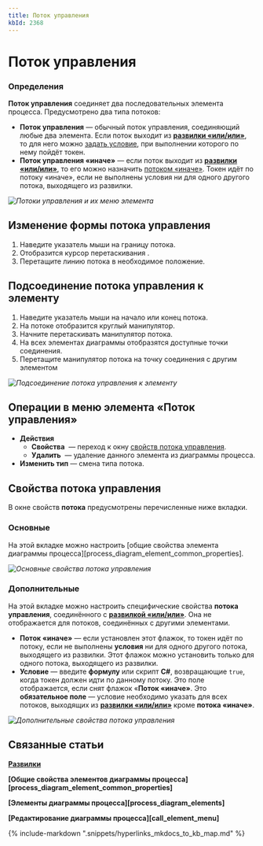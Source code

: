 ```yaml
---
title: Поток управления
kbId: 2368
---
```


# Поток управления

### Определения

**Поток управления** соединяет два последовательных элемента процесса. Предусмотрено два типа потоков:

- **Поток управления** — обычный поток управления, соединяющий любые два элемента. Если поток выходит из **[развилки «или/или»](https://kb.comindware.ru/article.php?id=2373)**, то для него можно [задать условие](#mcetoc_1h2aub4ah5), при выполнении которого по нему пойдёт токен.
- **Поток управления «иначе»** — если поток выходит из **[развилки «или/или»](https://kb.comindware.ru/article.php?id=2373)**, то его можно назначить [потоком «иначе»](#mcetoc_1h2aub4ah5). Токен идёт по потоку «иначе», если не выполнены условия ни для одного другого потока, выходящего из развилки.

_![Потоки управления и их меню элемента](https://kb.comindware.ru/assets/sequence_flow.png)_

## Изменение формы потока управления

1. Наведите указатель мыши на границу потока.
2. Отобразится курсор перетаскивания *‌*.
3. Перетащите линию потока в необходимое положение.

## Подсоединение потока управления к элементу

1. Наведите указатель мыши на начало или конец потока.
2. На потоке отобразится круглый манипулятор.
3. Начните перетаскивать манипулятор потока.
4. На всех элементах диаграммы отобразятся доступные точки соединения.
5. Перетащите манипулятор потока на точку соединения с другим элементом

_![Подсоединение потока управления к элементу](https://kb.comindware.ru/assets/sequence_flow_connecting.gif)_

## Операции в меню элемента «Поток управления»

- **Действия**
    - **Свойства** *‌* — переход к окну [свойств потока управления](#mcetoc_1h2aub4ah3).
    - **Удалить** *‌* — удаление данного элемента из диаграммы процесса.
- **Изменить тип** — смена типа потока.

## Свойства потока управления

В окне свойств **потока** предусмотрены перечисленные ниже вкладки.

### Основные

На этой вкладке можно настроить [общие свойства элемента диаграммы процесса][process_diagram_element_common_properties].

_![Основные свойства потока управления](https://kb.comindware.ru/assets/sequence_flow_general_properties.png)_

### Дополнительные

На этой вкладке можно настроить специфические свойства **потока управления**, соединённого с **[развилкой «или/или»](https://kb.comindware.ru/article.php?id=2373)**. Она не отображается для потоков, соединённых с другими элементами.

- **Поток «иначе»** — если установлен этот флажок, то токен идёт по потоку, если не выполнены **условия** ни для одного другого потока, выходящего из развилки. Этот флажок можно установить только для одного потока, выходящего из развилки.
- **Условие** — введите **формулу** или скрипт **C#**, возвращающие `true`, когда токен должен идти по данному потоку. Это поле отображается, если снят флажок «**Поток «иначе»**. Это **обязательное поле** — условие необходимо указать для всех потоков, выходящих из **[развилки «или/или»](https://kb.comindware.ru/article.php?id=2373)** кроме **потока «иначе»**.

_![Дополнительные свойства потока управления](https://kb.comindware.ru/assets/sequence_flow_advanced_properties.png)_

## Связанные статьи

**[Развилки](https://kb.comindware.ru/article.php?id=2372)**

**[Общие свойства элементов диаграммы процесса][process_diagram_element_common_properties]**

**[Элементы диаграммы процесса][process_diagram_elements]**

**[Редактирование диаграммы процесса][call_element_menu]**

{% include-markdown ".snippets/hyperlinks_mkdocs_to_kb_map.md" %}
